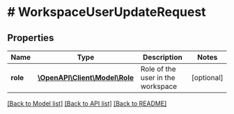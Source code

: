 # # WorkspaceUserUpdateRequest

## Properties

Name | Type | Description | Notes
------------ | ------------- | ------------- | -------------
**role** | [**\OpenAPI\Client\Model\Role**](Role.md) | Role of the user in the workspace | [optional]

[[Back to Model list]](../../README.md#models) [[Back to API list]](../../README.md#endpoints) [[Back to README]](../../README.md)
